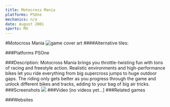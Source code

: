 ```yaml
---
title: Motocross Mania
platforms: PSOne
mechanics: n/a
date: August 2001
sports: MX
---
```

#Motocross Mania
![game cover art](//images.igdb.com/igdb/image/upload/t_cover_big/sr4sbgcya9qx9qkz2xhf.jpg "Logo Title Text 1")
####Alternative tiles:

###Platforms
PSOne

###Description:
Motocross Mania brings you throttle-twisting fun with tons of racing and freestyle action. Realistic environments and high-performance bikes let you ride everything from big supercross jumps to huge outdoor gaps. The riding only gets better as you progress through the game and unlock different bikes and tracks, adding to your bag of big air tricks.
###Screenshots
<a target="_blank" href="//images.igdb.com/igdb/image/upload/t_cover_big/pfu42cgt2uzlkohd7kuv.jpg"><img src="//images.igdb.com/igdb/image/upload/t_thumb/pfu42cgt2uzlkohd7kuv.jpg"/></a>
###Video
[no videos yet...]
###Related games

###Websites

